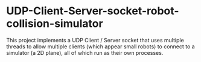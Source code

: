 # UDP-Client-Server-socket-robot-collision-simulator
This project implements a UDP Client / Server socket that uses multiple threads to allow multiple clients (which appear small robots) to connect to a simulator (a 2D plane), all of which run as their own processes.
